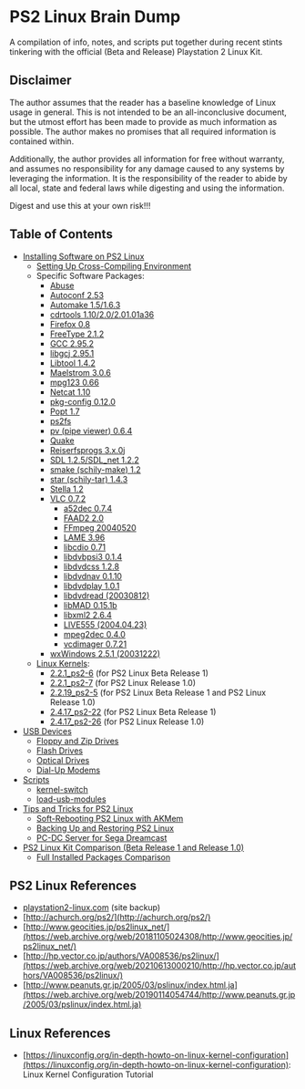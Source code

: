 # PS2 Linux Brain Dump

A compilation of info, notes, and scripts put together during recent stints tinkering with the official (Beta and Release) Playstation 2 Linux Kit.

## Disclaimer

The author assumes that the reader has a baseline knowledge of Linux usage in general. This is not intended to be an all-inconclusive document, but the utmost effort has been made to provide as much information as possible. The author makes no promises that all required information is contained within.

Additionally, the author provides all information for free without warranty, and assumes no responsibility for any damage caused to any systems by leveraging the information. It is the responsibility of the reader to abide by all local, state and federal laws while digesting and using the information.

Digest and use this at your own risk!!!

## Table of Contents

* [Installing Software on PS2 Linux](Software&#32;Installation)
  * [Setting Up Cross-Compiling Environment](Software&#32;Installation/Toolchain)
  * Specific Software Packages:
    * [Abuse](Software&#32;Installation/Packages/Abuse)
    * [Autoconf 2.53](Software&#32;Installation/Packages/Autoconf)
    * [Automake 1.5/1.6.3](Software&#32;Installation/Packages/Automake)
    * [cdrtools 1.10/2.0/2.01.01a36](Software&#32;Installation/Packages/cdrtools)
    * [Firefox 0.8](Software&#32;Installation/Packages/Firefox)
    * [FreeType 2.1.2](Software&#32;Installation/Packages/FreeType)
    * [GCC 2.95.2](Software&#32;Installation/Packages/GCC)
    * [libgcj 2.95.1](Software&#32;Installation/Packages/libgcj)
    * [Libtool 1.4.2](Software&#32;Installation/Packages/Libtool)
    * [Maelstrom 3.0.6](Software&#32;Installation/Packages/Maelstrom)
    * [mpg123 0.66](Software&#32;Installation/Packages/mpg123)
    * [Netcat 1.10](Software&#32;Installation/Packages/Netcat)
    * [pkg-config 0.12.0](Software&#32;Installation/Packages/pkg-config)
    * [Popt 1.7](Software&#32;Installation/Packages/Popt)
    * [ps2fs](Software&#32;Installation/Packages/ps2fs)
    * [pv (pipe viewer) 0.6.4](Software&#32;Installation/Packages/pv)
    * [Quake](Software&#32;Installation/Packages/Quake)
    * [Reiserfsprogs 3.x.0j](Software&#32;Installation/Packages/Reiserfsprogs)
    * [SDL 1.2.5/SDL_net 1.2.2](Software&#32;Installation/Packages/SDL)
    * [smake (schily-make) 1.2](Software&#32;Installation/Packages/smake)
    * [star (schily-tar) 1.4.3](Software&#32;Installation/Packages/star)
    * [Stella 1.2](Software&#32;Installation/Packages/Stella)
    * [VLC 0.7.2](Software&#32;Installation/Packages/VLC)
      * [a52dec 0.7.4](Software&#32;Installation/Packages/VLC/Dependencies/a52dec)
      * [FAAD2 2.0](Software&#32;Installation/Packages/VLC/Dependencies/FAAD2)
      * [FFmpeg 20040520](Software&#32;Installation/Packages/VLC/Dependencies/FFmpeg)
      * [LAME 3.96](Software&#32;Installation/Packages/VLC/Dependencies/LAME)
      * [libcdio 0.71](Software&#32;Installation/Packages/VLC/Dependencies/libcdio)
      * [libdvbpsi3 0.1.4](Software&#32;Installation/Packages/VLC/Dependencies/libdvbpsi3)
      * [libdvdcss 1.2.8](Software&#32;Installation/Packages/VLC/Dependencies/libdvdcss)
      * [libdvdnav 0.1.10](Software&#32;Installation/Packages/VLC/Dependencies/libdvdnav)
      * [libdvdplay 1.0.1](Software&#32;Installation/Packages/VLC/Dependencies/libdvdplay)
      * [libdvdread (20030812)](Software&#32;Installation/Packages/VLC/Dependencies/libdvdread)
      * [libMAD 0.15.1b](Software&#32;Installation/Packages/VLC/Dependencies/libMAD)
      * [libxml2 2.6.4](Software&#32;Installation/Packages/VLC/Dependencies/libxml2)
      * [LIVE555 (2004.04.23)](Software&#32;Installation/Packages/VLC/Dependencies/LIVE555)
      * [mpeg2dec 0.4.0](Software&#32;Installation/Packages/VLC/Dependencies/mpeg2dec)
      * [vcdimager 0.7.21](Software&#32;Installation/Packages/VLC/Dependencies/vcdimager)
    * [wxWindows 2.5.1 (20031222)](Software&#32;Installation/Packages/wxWindows)
  * [Linux Kernels](Software&#32;Installation/Kernels):
    * [2.2.1_ps2-6](Software&#32;Installation/Kernels/2.2.1_ps2-6) (for PS2 Linux Beta Release 1)
    * [2.2.1_ps2-7](Software&#32;Installation/Kernels/2.2.1_ps2-7) (for PS2 Linux Release 1.0)
    * [2.2.19_ps2-5](Software&#32;Installation/Kernels/2.2.19_ps2-5) (for PS2 Linux Beta Release 1 and PS2 Linux Release 1.0)
    * [2.4.17_ps2-22](Software&#32;Installation/Kernels/2.4.17_ps2-22) (for PS2 Linux Beta Release 1)
    * [2.4.17_ps2-26](Software&#32;Installation/Kernels/2.4.17_ps2-26) (for PS2 Linux Release 1.0)
* [USB Devices](USB&#32;Devices)
  * [Floppy and Zip Drives](USB&#32;Devices/Floppy-Zip&#32;Drives)
  * [Flash Drives](USB&#32;Devices/Flash&#32;Drives)
  * [Optical Drives](USB&#32;Devices/Optical&#32;Drives)
  * [Dial-Up Modems](USB&#32;Devices/Modems)
* [Scripts](Scripts)
  * [kernel-switch](Scripts/kernel-switch)
  * [load-usb-modules](Scripts/load-usb-modules)
* [Tips and Tricks for PS2 Linux](Tips&#32;and&#32;Tricks)
  * [Soft-Rebooting PS2 Linux with AKMem](Tips&#32;and&#32;Tricks/AKMem)
  * [Backing Up and Restoring PS2 Linux](Tips&#32;and&#32;Tricks/Backup-Restore)
  * [PC-DC Server for Sega Dreamcast](Tips&#32;and&#32;Tricks/PC-DC&#32;Server)
* [PS2 Linux Kit Comparison (Beta Release 1 and Release 1.0)](Kit&#32;Comparisons)
  * [Full Installed Packages Comparison](Kit&#32;Comparisons/Installed&#32;Packages)

## PS2 Linux References

* [playstation2-linux.com](http://ps2linux.no-ip.info/playstation2-linux.com/) (site backup)
* [http://achurch.org/ps2/](http://achurch.org/ps2/)
* [http://www.geocities.jp/ps2linux_net/](https://web.archive.org/web/20181105024308/http://www.geocities.jp/ps2linux_net/)
* [http://hp.vector.co.jp/authors/VA008536/ps2linux/](https://web.archive.org/web/20210613000210/http://hp.vector.co.jp/authors/VA008536/ps2linux/)
* [http://www.peanuts.gr.jp/2005/03/pslinux/index.html.ja](https://web.archive.org/web/20190114054744/http://www.peanuts.gr.jp/2005/03/pslinux/index.html.ja)

## Linux References

* [https://linuxconfig.org/in-depth-howto-on-linux-kernel-configuration](https://linuxconfig.org/in-depth-howto-on-linux-kernel-configuration): Linux Kernel Configuration Tutorial


